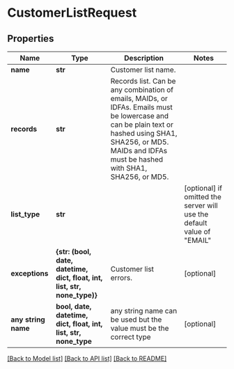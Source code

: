 # CustomerListRequest


## Properties
Name | Type | Description | Notes
------------ | ------------- | ------------- | -------------
**name** | **str** | Customer list name. | 
**records** | **str** | Records list. Can be any combination of emails, MAIDs, or IDFAs. Emails must be lowercase and can be plain text or hashed using SHA1, SHA256, or MD5. MAIDs and IDFAs must be hashed with SHA1, SHA256, or MD5. | 
**list_type** | **str** |  | [optional]  if omitted the server will use the default value of "EMAIL"
**exceptions** | **{str: (bool, date, datetime, dict, float, int, list, str, none_type)}** | Customer list errors. | [optional] 
**any string name** | **bool, date, datetime, dict, float, int, list, str, none_type** | any string name can be used but the value must be the correct type | [optional]

[[Back to Model list]](../README.md#documentation-for-models) [[Back to API list]](../README.md#documentation-for-api-endpoints) [[Back to README]](../README.md)


